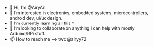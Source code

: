 - 👋 Hi, I’m @AiryAir
- 👀 I’m interested in electronics, embedded systems, microcontrollers, android dev, ui/ux design.
- 🌱 I’m currently learning all this ^
- 💞️ I’m looking to collaborate on anything I can help with mostly Arduino/RPi stuff.
- 📫 How to reach me --> twt: @airyy72

<!---
AiryAir/AiryAir is a ✨ special ✨ repository because its `README.md` (this file) appears on your GitHub profile.
You can click the Preview link to take a look at your changes.
--->
